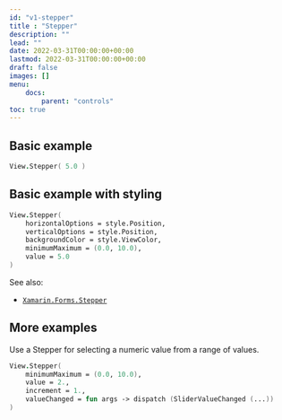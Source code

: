 ```yaml
---
id: "v1-stepper"
title : "Stepper"
description: ""
lead: ""
date: 2022-03-31T00:00:00+00:00
lastmod: 2022-03-31T00:00:00+00:00
draft: false
images: []
menu:
    docs:
        parent: "controls"
toc: true
---
```


## Basic example

```fs
View.Stepper( 5.0 )
```

## Basic example with styling

```fs
View.Stepper(
    horizontalOptions = style.Position,
    verticalOptions = style.Position,
    backgroundColor = style.ViewColor,
    minimumMaximum = (0.0, 10.0),
    value = 5.0
)
```

See also:

* [`Xamarin.Forms.Stepper`](https://docs.microsoft.com/en-us/dotnet/api/Xamarin.Forms.Stepper)

## More examples

Use a Stepper for selecting a numeric value from a range of values.

```fs
View.Stepper(
    minimumMaximum = (0.0, 10.0),
    value = 2.,
    increment = 1.,
    valueChanged = fun args -> dispatch (SliderValueChanged (...))
)
```
